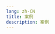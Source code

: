 ```yaml
---
lang: zh-CN
title: 案例
description: 案例
---
```


<VPBanner
  title="短链接"
  content="简单高效的短链服务"
  background="rgba(136, 137, 51, 0.8)"
  :actions='[
    {
      text: "访问",
      link:"https://case.flmelody.org/short-url",
    },
    {
      text: "仓库",
      link: "https://github.com/esotericman/short-url",
      type: "default",
    },
  ]'
/>

<VPBanner
  title="问小卷"
  content="精简版问卷系统，不仅可以学会Windward相关知识，还有很多不为人知的秘密"
  background="rgba(28, 119, 145, 0.9)"
  :actions='[
    {
      text: "访问",
      link:"https://case.flmelody.org/pollster",
    },
    {
      text: "仓库",
      link: "https://github.com/esotericman/pollster",
      type: "default",
    },
  ]'
/>

<VPBanner
  title="即时消息"
  content="构建属于你的即时通讯服务"
  background="rgba(61, 103, 32, 0.8)"
  :actions='[
    {
      text: "访问",
      link:"https://netmind.flmelody.org",
    },
    {
      text: "仓库",
      link: "https://github.com/esotericman/netmind",
      type: "default",
    },
  ]'
/>

<VPBanner
  title="时光之球"
  content="在地球上自在畅玩"
  background="rgba(53, 162, 120, 0.8)"
  :actions='[
    {
      text: "访问",
      link:"https://bluesky.flmelody.org",
    },
    {
      text: "仓库",
      link: "https://github.com/esotericman/bluesky",
      type: "default",
    },
  ]'
/>
